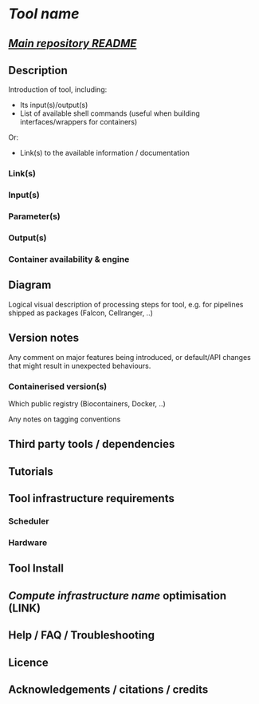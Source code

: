 # *Tool name*

## [*Main repository README*](/README.md)

## Description

Introduction of tool, including:

- Its input(s)/output(s)
- List of available shell commands (useful when building interfaces/wrappers for containers)

Or:

- Link(s) to the available information / documentation

### Link(s)

### Input(s)

### Parameter(s)

### Output(s)

### Container availability & engine

## Diagram

Logical visual description of processing steps for tool, e.g. for pipelines shipped as packages (Falcon, Cellranger, ..)

## Version notes

Any comment on major features being introduced, or default/API changes that might result in unexpected behaviours.

### Containerised version(s)

Which public registry (Biocontainers, Docker, ..)

Any notes on tagging conventions

## Third party tools / dependencies

## Tutorials

## Tool infrastructure requirements

### Scheduler

### Hardware

## Tool Install

## *Compute infrastructure name* optimisation (**LINK**)

## Help / FAQ / Troubleshooting

## Licence

## Acknowledgements / citations / credits
